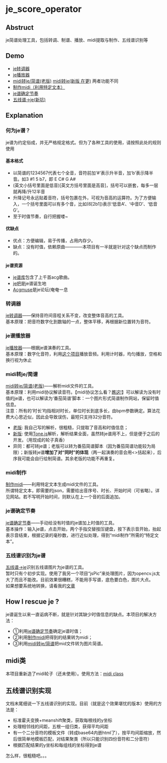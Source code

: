 # je_score_operator

## Abstruct

je简谱处理工具，包括转调、制谱、播放、midi提取与制作、五线谱识别等

## Demo

- [je转调器](https://madderscientist.github.io/je_score_operator/zdq.html)
- [je播放器](https://madderscientist.github.io/je_score_operator/playje.html)
- [midi转je/简谱(老版)](https://madderscientist.github.io/je_score_operator/miditostr.html)
[midi转je(新版 在更)](https://madderscientist.github.io/je_score_operator/midiparse.html) 两者功能不同
- [制作midi（利用特定文本）](https://madderscientist.github.io/je_score_operator/midi.html)
- [je谱确定节奏](https://madderscientist.github.io/je_score_operator/beat.html)
- [五线谱->je(新坑)](https://madderscientist.github.io/je_score_operator/note.html)

## Explanation

### 何为je谱？

je谱为约定俗成，并无严格规定格式。但为了各种工具的使用，请按照此处的规则使用

#### 基本格式

- 以简谱的1234567代表七个全音，音符前加‘#’表示升半音，加‘b’表示降半音。如3 #1 5 b7，即 E C# G A#
- (英文小括号里面是低音)[英文方括号里面是高音]，括号可以嵌套，每多一层就再降/升12半音
- 升降记号永远贴着音符，括号包裹在外，可视为音高的运算符。为了方便输入，一个括号里面可以有多个音，比如(6[2b1])表示‘低音A’、‘中音D’、‘低音G’。
- 至于时值节奏，自行把握喽~

#### 优缺点

- 优点：方便编辑，易于传播，占用内存少。
- 缺点：没有时值，依赖原曲————本项目有一半就是针对这个缺点而制作的。

#### je谱资源

- [je谱库](https://github.com/zytx121/je/issues)包含了上千首acg歌曲。
- [je吧](https://tieba.baidu.com/f?kw=justice_eternal&fr=index)是je谱诞生地
- [Acgmuse](https://www.acgmuse.com)是je论坛(奄奄一息

### 转调器

[je转调器](https://madderscientist.github.io/je_score_operator/zdq.html)——保持音符间音程关系不变，改变整体音高的工具。<br>
基本原理：把音符数字化到数轴的一点，整体平移，再根据新位置转为音符。

### je谱播放器

[je播放器](https://madderscientist.github.io/je_score_operator/playje.html)——根据je谱演奏的工具。<br>
基本原理：数字化音符，利用[这个项目](https://github.com/surikov/webaudiofont)播放音频。利用计时器，均匀播放，空格和换行视为休止

### midi转je/简谱

[midi转je/简谱(老版)](https://madderscientist.github.io/je_score_operator/miditostr.html)——解析midi文件的工具。<br>
基本原理：利用midi协议解读音符。【midi协议怎么看？[瞧这!](https://zhuanlan.zhihu.com/p/464166848)】可以解读为没有时值的je谱，也可以解读为‘番茄简谱’脚本：一个图片形式简谱制作网站，保留时值信息。<br>
注意：所有的‘时长’均指相对时长，单位时长到底多长，由bpm参数确定。算法花费大心思近似，因此会导致误伤，最短只支持32分音符。

- [老版](https://madderscientist.github.io/je_score_operator/miditostr.html): 我自己写的解析，很粗糙，只提取了音高和时值信息；
- [新版](https://madderscientist.github.io/je_score_operator/midiparse.html): 使用[Tone.js](https://github.com/Tonejs/Midi)解析，解析结果全面，虽然转je谱用不上，但是便于之后的开发。（用现成的轮子真香）
- 异同：都可转je谱；老版可以转为番茄简谱脚本（因为番茄简谱功能较为局限）；新版转je谱**增加了对“同时”的体现**（两一起演奏的音会用<>括起来），后序我可能会自行绘制简谱。其余老版的功能不再重复。

### midi制作

[制作midi](https://madderscientist.github.io/je_score_operator/midi.html)——利用特定文本生成midi文件的工具。<br>
所谓特定文本，即需要的json，需要给出音序号、时长、开始时间（可省略）。详见网站。若不写明开始时间，则默认在上一个音的后面追加。


### je谱确定节奏

[je谱确定节奏](https://madderscientist.github.io/je_score_operator/beat.html)——手动给没有时值的je谱加上时值的工具。<br>
基本操作：输入je谱，点击开始，两个手指交替按压键盘，按下表示音开始，抬起表示音结束，根据记录的毫秒数，进行近似处理，得到“midi制作”所需的“特定文本”。


### 五线谱识别为je谱

[五线谱->je](https://madderscientist.github.io/je_score_operator/note.html)识别五线谱图片为je谱的工具。<br>
暂时只有个初步实现。使用了我另一个项目“jsPic”来处理图片，因为opencv.js太大了而且不能改。目前效果很糟糕，不能用手写谱，底色要白色，图片大点。<br>
如果想要系统地转换，请看我的[文章](https://zhuanlan.zhihu.com/p/603150696)


## How I rescue je ?

je谱诞生以来一直诟病不断，就是针对其缺少时值信息的缺点。本项目的解决方法：
- ①利用[je谱确定节奏](https://madderscientist.github.io/je_score_operator/beat.html)确定je谱时值；
- ②利用[制作midi](https://madderscientist.github.io/je_score_operator/midi.html)把得到的结果转为midi；
- ③利用[midi转je/简谱](https://madderscientist.github.io/je_score_operator/miditostr)把mid文件转为图片简谱。

## midi类
本项目重新造了midi轮子（还未使用）。使用方法：[midi class](./midi%20class.md)

## 五线谱识别实现

文档末尾细说一下五线谱识别的实现。目前（就是这个效果堪忧的版本）使用的方法是：

- 标准霍夫变换+meanshift聚类，获取每根线的y坐标
- 处理相邻线的间距，五根一组归类，获得平均间距
- 有一个二分音符的模板文件（转成base64内嵌html了），按平均间距缩放，然后很简单地模板匹配，对结果聚类（所以只能识别四份音符和二分音符）
- 根据匹配结果的y坐标和每组线的坐标得到je谱

怎么样，很粗糙吧。。。

